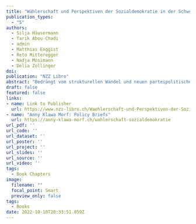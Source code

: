 ```yaml
---
title: "Wählerschaft und Perspektiven der Sozialdemokratie in der Schweiz"
publication_types:
  - "5"
authors:
  - Silja Häusermann
  - Tarik Abou-Chadi
  - admin
  - Matthias Enggist
  - Reto Mitteregger
  - Nadja Mosimann
  - Delia Zollinger
doi: 
publication: "NZZ Libro"
abstract: "Bedrängt vom strukturellen Wandel und neuen parteipolitischen Rivalen ringen sozialdemokratische Parteien in ganz Europa im 21. Jahrhundert um ein zukunftsfähiges Profil, das ihren historischen Anliegen des sozialen Ausgleichs und der Inklusion zu politischer Wirkung verhelfen kann. Auch in der Schweiz wird um die Ausrichtung der SP Schweiz gerungen und debattiert. Für dieses Debatte liefert das Buch Antworten auf folgende Fragen: Wer wählt heute in der Schweiz die SP und warum? Wer nicht, oder nicht mehr? Für welches inhaltliche Profil steht die SP Schweiz? Wen spricht sie damit an? Wo liegt das strategische elektorale Potenzial der Schweizer Sozialdemokratie? Die Autorinnen und Autoren leisten einen empirisch fundierten, reich und anschaulich illustrierten Beitrag zu Stand und Perspektiven der Sozialdemokratie in der Schweiz. Sie kontextualisieren den «Schweizer Fall» im westeuropäischen Umfeld, beleuchten die Entwicklungen der SP Schweiz in den letzten Jahrzehnten und diskutieren Perspektiven für die zukünftige Formation und Ausrichtung der Partei."
draft: false
featured: false
links:
- name: Link to Publisher
  url: https://www.nzz-libro.ch/Waehlerschaft-und-Perspektiven-der-Sozialdemokratie-in-der-Schweiz-978-3-907291-79-5?c=511
- name: "Anny Klawa Morf: Policy Briefs" 
  url: https://anny-klawa-morf.ch/wahlerschaft-sozialdemokratie
url_pdf: ''
url_code: ''
url_dataset: ''
url_poster: ''
url_project: ''
url_slides: ''
url_source: ''
url_video: ''
tags:
  - Book Chapters
image:
  filename: ""
  focal_point: Smart
  preview_only: false
tags:
  - Books
date: 2022-10-10T20:33:51.859Z
---
```

